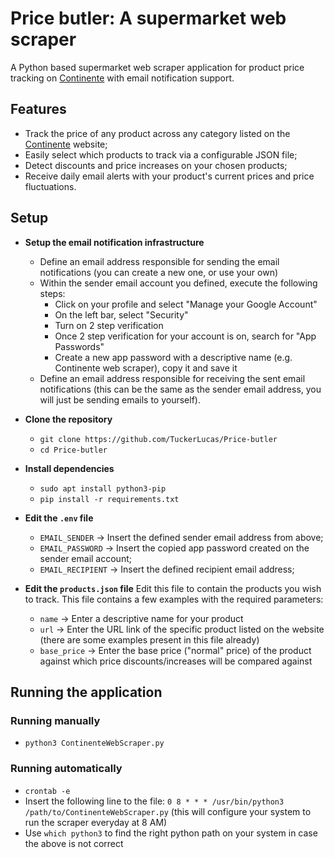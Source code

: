 # Price butler: A supermarket web scraper

A Python based supermarket web scraper application for product price tracking on [Continente](https://www.continente.pt/) with email notification support.

## Features

* Track the price of any product across any category listed on the [Continente](https://www.continente.pt/) website;
* Easily select which products to track via a configurable JSON file;
* Detect discounts and price increases on your chosen products;
* Receive daily email alerts with your product's current prices and price fluctuations.

## Setup

* **Setup the email notification infrastructure**
  + Define an email address responsible for sending the email notifications (you can create a new one, or use your own)
  + Within the sender email account you defined, execute the following steps:
    * Click on your profile and select "Manage your Google Account"
    * On the left bar, select "Security"
    * Turn on 2 step verification
    * Once 2 step verification for your account is on, search for "App Passwords"
    * Create a new app password with a descriptive name (e.g. Continente web scraper), copy it and save it
  + Define an email address responsible for receiving the sent email notifications (this can be the same as the sender email address, you will just be sending emails to yourself).

* **Clone the repository**
  + ```git clone https://github.com/TuckerLucas/Price-butler```
  + ```cd Price-butler```
 
* **Install dependencies**
  + ```sudo apt install python3-pip```
  + ```pip install -r requirements.txt```

* **Edit the ```.env``` file**
  + ```EMAIL_SENDER``` -> Insert the defined sender email address from above;
  + ```EMAIL_PASSWORD``` -> Insert the copied app password created on the sender email account;
  + ```EMAIL_RECIPIENT``` -> Insert the defined recipient email address;
 
* **Edit the ```products.json``` file**
  Edit this file to contain the products you wish to track. This file contains a few examples with the required parameters:
  * ```name``` -> Enter a descriptive name for your product
  * ```url``` -> Enter the URL link of the specific product listed on the website (there are some examples present in this file already)
  * ```base_price``` -> Enter the base price ("normal" price) of the product against which price discounts/increases will be compared against

## Running the application

  ### Running manually
  + ```python3 ContinenteWebScraper.py```

  ### Running automatically
  + ```crontab -e```
  + Insert the following line to the file: ```0 8 * * * /usr/bin/python3 /path/to/ContinenteWebScraper.py``` (this will configure your system to run the scraper everyday at 8 AM)
  + Use ```which python3``` to find the right python path on your system in case the above is not correct

